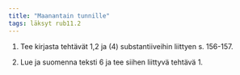 ```yaml
---
title: "Maanantain tunnille"
tags: läksyt rub11.2
---
```


1. Tee kirjasta tehtävät 1,2 ja (4) substantiiveihin liittyen s. 156-157.

2. Lue ja suomenna teksti 6 ja tee siihen liittyvä tehtävä 1.